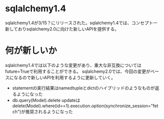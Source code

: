 
# sqlalchemy1.4
sqlalchemy1.4が3/15？にリリースされた。sqlalchemy1.4では、コンセプト一新しておりsqlalchemy2.0に向けた新しいAPIを提供する。

# 何が新しいか
sqlalchemy1.4では以下のような変更があり、重大な非互換についてはfuture=Trueで利用することができる。
sqlalchemy2.0では、今回の変更がベースになるので新しいAPIを利用するように更新していく。

- statementの実行結果はnamedtupleとdictのハイブリッドのようなものが返るようになった
- db.query(Model).delete updateは delete(Model).where(id==1).execution.option(synchronize_session="fetch")が推奨されるようになった

